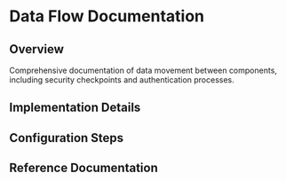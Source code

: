 # Data Flow Documentation

## Overview
Comprehensive documentation of data movement between components, including security checkpoints and authentication processes.

## Implementation Details

## Configuration Steps

## Reference Documentation

